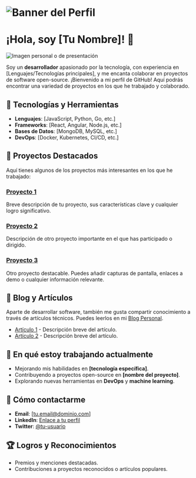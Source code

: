 # ![Banner del Perfil](https://via.placeholder.com/1200x300.png?text=Bienvenido+a+mi+Perfil+de+GitHub)

# ¡Hola, soy [Tu Nombre]! 👋

![Imagen personal o de presentación](https://via.placeholder.com/400x300.png?text=Imagen+de+Presentación)

Soy un **desarrollador** apasionado por la tecnología, con experiencia en [Lenguajes/Tecnologías principales], y me encanta colaborar en proyectos de software open-source. ¡Bienvenido a mi perfil de GitHub! Aquí podrás encontrar una variedad de proyectos en los que he trabajado y colaborado.

## 🚀 Tecnologías y Herramientas

- **Lenguajes**: [JavaScript, Python, Go, etc.]
- **Frameworks**: [React, Angular, Node.js, etc.]
- **Bases de Datos**: [MongoDB, MySQL, etc.]
- **DevOps**: [Docker, Kubernetes, CI/CD, etc.]

## 🔧 Proyectos Destacados

Aquí tienes algunos de los proyectos más interesantes en los que he trabajado:

### [Proyecto 1](https://github.com/tu-usuario/proyecto1)
Breve descripción de tu proyecto, sus características clave y cualquier logro significativo.

### [Proyecto 2](https://github.com/tu-usuario/proyecto2)
Descripción de otro proyecto importante en el que has participado o dirigido.

### [Proyecto 3](https://github.com/tu-usuario/proyecto3)
Otro proyecto destacable. Puedes añadir capturas de pantalla, enlaces a demo o cualquier información relevante.

## 📝 Blog y Artículos

Aparte de desarrollar software, también me gusta compartir conocimiento a través de artículos técnicos. Puedes leerlos en mi [Blog Personal](https://tu-blog.com).

- [Artículo 1](https://tu-blog.com/articulo1) - Descripción breve del artículo.
- [Artículo 2](https://tu-blog.com/articulo2) - Descripción breve del artículo.

## 🌱 En qué estoy trabajando actualmente

- Mejorando mis habilidades en **[tecnología específica]**.
- Contribuyendo a proyectos open-source en **[nombre del proyecto]**.
- Explorando nuevas herramientas en **DevOps** y **machine learning**.

## 💬 Cómo contactarme

- **Email**: [tu.email@dominio.com]
- **LinkedIn**: [Enlace a tu perfil](https://linkedin.com/in/tu-perfil)
- **Twitter**: [@tu-usuario](https://twitter.com/tu-usuario)

## 🏆 Logros y Reconocimientos

- Premios y menciones destacadas.
- Contribuciones a proyectos reconocidos o artículos populares.



